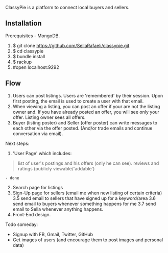 ClassyPie is a platform to connect local buyers and sellers. 

## Installation

Prerequisites - MongoDB.

1. $ git clone https://github.com/SellaRafaeli/classypie.git
2. $ cd classypie
3. $ bundle install
4. $ rackup 
5. #open localhost:9292

## Flow

1. Users can post listings. Users are 'remembered' by their session. Upon first posting, the email is used to create a user with that email. 
2. When viewing a listing, you can post an offer if your are not the listing owner and. If you have already posted an offer, you will see only your offer. Listing owner sees all offers. 
3. Buyer (listing poster) and Seller (offer poster) can write messages to each other via the offer posted. (And/or trade emails and continue conversation via email).

Next steps:
1. 'User Page' which includes:
  > list of user's postings and his offers (only he can see).
  > reviews and ratings (publicly viewable/'addable')

    - done 
    
2. Search page for listings 
3. Sign-Up page for sellers (email me when new listing of certain criteria)
3.5 send email to sellers that have signed up for a keyword/area
3.6 send email to buyers whenever something happens for me 
3.7 send email to Sella whenever anything happens. 
4. Front-End design. 

Todo someday: 
- Signup with FB, Gmail, Twitter, GitHub
- Get images of users (and encourage them to post images and personal data)
